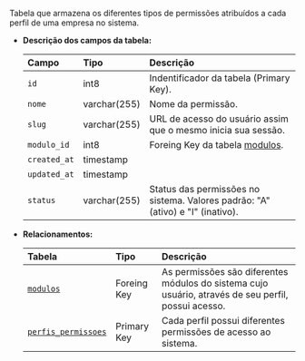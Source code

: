 Tabela que armazena os diferentes tipos de permissões atribuídos a cada perfil de uma empresa no sistema.

- **Descrição dos campos da tabela:**

  | Campo        | Tipo         | Descrição                                                                      |
  | :------------| :----------- | :----------------------------------------------------------------------------- |
  | `id`         | int8         | Indentificador da tabela (Primary Key).                                        |
  | `nome`       | varchar(255) | Nome da permissão.                                                             |
  | `slug`       | varchar(255) | URL de acesso do usuário assim que o mesmo inicia sua sessão.                  |
  | `modulo_id`  | int8         | Foreing Key da tabela [modulos](#modulos).                                     |
  | `created_at` | timestamp    |                                                                                |
  | `updated_at` | timestamp    |                                                                                |
  | `status`     | varchar(255) | Status das permissões no sistema. Valores padrão: "A" (ativo) e "I" (inativo). |

- **Relacionamentos:**

  | Tabela                      | Tipo        | Descrição                                                                    |
  | :---------------------------------------- | :---------- | :------------------------------------------------------------- |
  | [`modulos`](#modulos)                     | Foreing Key | As permissões são diferentes módulos do sistema cujo usuário, através de seu perfil, possui acesso. |
  | [`perfis_permissoes`](#perfis_permissoes) | Primary Key | Cada perfil possui diferentes permissões de acesso ao sistema. |